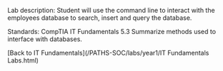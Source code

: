 Lab description: Student will use the command line to interact with the employees database to search, insert and query the database.  

Standards: CompTIA IT Fundamentals 5.3 Summarize methods used to interface with databases.

[Back to IT Fundamentals](/PATHS-SOC/labs/year1/IT Fundamentals Labs.html)
